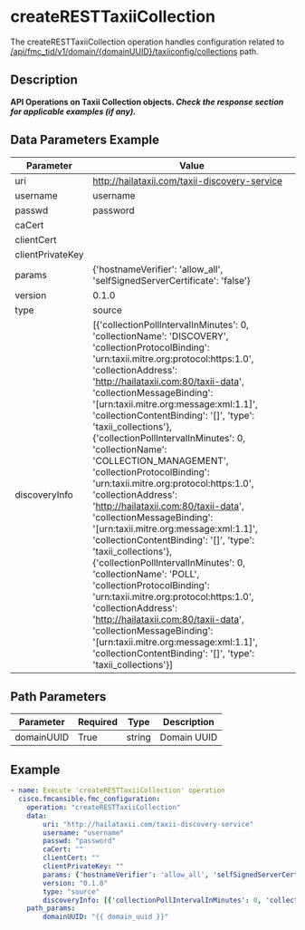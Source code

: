 # createRESTTaxiiCollection

The createRESTTaxiiCollection operation handles configuration related to [/api/fmc_tid/v1/domain/{domainUUID}/taxiiconfig/collections](/paths//api/fmc_tid/v1/domain/{domain_uuid}/taxiiconfig/collections.md) path.&nbsp;
## Description
**API Operations on Taxii Collection objects. _Check the response section for applicable examples (if any)._**

## Data Parameters Example
| Parameter | Value |
| --------- | -------- |
| uri | http://hailataxii.com/taxii-discovery-service |
| username | username |
| passwd | password |
| caCert |  |
| clientCert |  |
| clientPrivateKey |  |
| params | {'hostnameVerifier': 'allow_all', 'selfSignedServerCertificate': 'false'} |
| version | 0.1.0 |
| type | source |
| discoveryInfo | [{'collectionPollIntervalInMinutes': 0, 'collectionName': 'DISCOVERY', 'collectionProtocolBinding': 'urn:taxii.mitre.org:protocol:https:1.0', 'collectionAddress': 'http://hailataxii.com:80/taxii-data', 'collectionMessageBinding': '[urn:taxii.mitre.org:message:xml:1.1]', 'collectionContentBinding': '[]', 'type': 'taxii_collections'}, {'collectionPollIntervalInMinutes': 0, 'collectionName': 'COLLECTION_MANAGEMENT', 'collectionProtocolBinding': 'urn:taxii.mitre.org:protocol:https:1.0', 'collectionAddress': 'http://hailataxii.com:80/taxii-data', 'collectionMessageBinding': '[urn:taxii.mitre.org:message:xml:1.1]', 'collectionContentBinding': '[]', 'type': 'taxii_collections'}, {'collectionPollIntervalInMinutes': 0, 'collectionName': 'POLL', 'collectionProtocolBinding': 'urn:taxii.mitre.org:protocol:https:1.0', 'collectionAddress': 'http://hailataxii.com:80/taxii-data', 'collectionMessageBinding': '[urn:taxii.mitre.org:message:xml:1.1]', 'collectionContentBinding': '[]', 'type': 'taxii_collections'}] |

## Path Parameters
| Parameter | Required | Type | Description |
| --------- | -------- | ---- | ----------- |
| domainUUID | True | string | Domain UUID |

## Example
```yaml
- name: Execute 'createRESTTaxiiCollection' operation
  cisco.fmcansible.fmc_configuration:
    operation: "createRESTTaxiiCollection"
    data:
        uri: "http://hailataxii.com/taxii-discovery-service"
        username: "username"
        passwd: "password"
        caCert: ""
        clientCert: ""
        clientPrivateKey: ""
        params: {'hostnameVerifier': 'allow_all', 'selfSignedServerCertificate': 'false'}
        version: "0.1.0"
        type: "source"
        discoveryInfo: [{'collectionPollIntervalInMinutes': 0, 'collectionName': 'DISCOVERY', 'collectionProtocolBinding': 'urn:taxii.mitre.org:protocol:https:1.0', 'collectionAddress': 'http://hailataxii.com:80/taxii-data', 'collectionMessageBinding': '[urn:taxii.mitre.org:message:xml:1.1]', 'collectionContentBinding': '[]', 'type': 'taxii_collections'}, {'collectionPollIntervalInMinutes': 0, 'collectionName': 'COLLECTION_MANAGEMENT', 'collectionProtocolBinding': 'urn:taxii.mitre.org:protocol:https:1.0', 'collectionAddress': 'http://hailataxii.com:80/taxii-data', 'collectionMessageBinding': '[urn:taxii.mitre.org:message:xml:1.1]', 'collectionContentBinding': '[]', 'type': 'taxii_collections'}, {'collectionPollIntervalInMinutes': 0, 'collectionName': 'POLL', 'collectionProtocolBinding': 'urn:taxii.mitre.org:protocol:https:1.0', 'collectionAddress': 'http://hailataxii.com:80/taxii-data', 'collectionMessageBinding': '[urn:taxii.mitre.org:message:xml:1.1]', 'collectionContentBinding': '[]', 'type': 'taxii_collections'}]
    path_params:
        domainUUID: "{{ domain_uuid }}"

```
